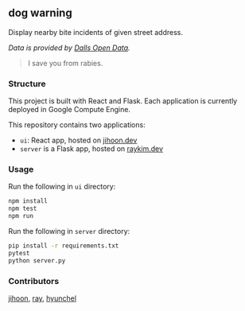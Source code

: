 dog warning
---
Display nearby bite incidents of given street address.

*Data is provided by [Dalls Open Data][2].*

> I save you from rabies.

### Structure

This project is built with React and Flask.
Each application is currently deployed in Google Compute Engine.

This repository contains two applications:

- `ui`: React app, hosted on [jihoon.dev][0]
- `server` is a Flask app, hosted on [raykim.dev][1]

### Usage

Run the following in `ui` directory:
```bash
npm install
npm test
npm run
```

Run the following in `server` directory:
```bash
pip install -r requirements.txt
pytest
python server.py
```

### Contributors

[jihoon], [ray], [hyunchel]


[0]: https://dogwarning.jihoon.dev
[1]: https://dogwarning.raykim.dev
[2]: https://www.dallasopendata.com
[jihoon]: https://github.com/jip68660
[ray]: https://github.com/kimraymond825
[hyunchel]: https://github.com/hyunchel


